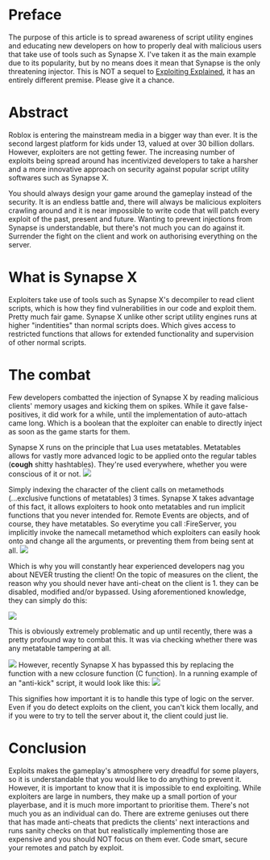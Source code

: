 <h1>Preface</h1>
The purpose of this article is to spread awareness of script utility engines and educating new developers on how to properly deal with malicious users that take use of tools such as Synapse X. I've taken it as the main example due to its popularity, but by no means does it mean that Synapse is the only threatening injector. This is NOT a sequel to
<a href="https://devforum.roblox.com/t/exploiting-explained/170977">Exploiting Explained</a>, it has an entirely different premise. Please give it a chance.

<h1>Abstract</h1>
Roblox is entering the mainstream media in a bigger way than ever. It is the second largest platform for kids under 13, valued at over 30 billion dollars. However, exploiters are not getting fewer. The increasing number of exploits being spread around has incentivized developers to take a harsher and a more innovative approach on security against popular script utility softwares such as Synapse X.

You should always design your game around the gameplay instead of the security. It is an endless battle and, there will always be malicious exploiters crawling around and it is near impossible to write code that will patch every exploit of the past, present and future. Wanting to prevent injections from Synapse is understandable, but there's not much you can do against it. Surrender the fight on the client and work on authorising everything on the server. 

<h1>What is Synapse X</h1>
Exploiters take use of tools such as Synapse X's decompiler to read client scripts, which is how they find vulnerabilities in our code and exploit them. Pretty much fair game. Synapse X unlike other script utility engines runs at higher "indentities" than normal scripts does. Which gives access to restricted functions that allows for extended functionality and supervision of other normal scripts. 

<h1>The combat</h1>
Few developers combatted the injection of Synapse X by reading malicious clients' memory usages and kicking them on spikes. While it gave false-positives, it did work for a while, until the implementation of auto-attach came long. Which is a boolean that the exploiter can enable to directly inject as soon as the game starts for them.

Synapse X runs on the principle that Lua uses metatables. Metatables allows for vastly more advanced logic to be applied onto the regular tables (**cough** shitty hashtables). They're used everywhere, whether you were conscious of it or not. <img src = "https://doy2mn9upadnk.cloudfront.net/uploads/default/original/4X/e/8/e/e8e2d74c97e46986834260f410f695e8f86eafac.png">

Simply indexing the character of the client calls on metamethods (...exclusive functions of metatables) 3 times. Synapse X takes advantage of this fact, it allows exploiters to hook onto metatables and run implicit functions that you never intended for. Remote Events are objects, and of course, they have metatables. So everytime you call :FireServer, you implicitly invoke the namecall metamethod which exploiters can easily hook onto and change all the arguments, or preventing them from being sent at all.
<img src = "https://doy2mn9upadnk.cloudfront.net/uploads/default/original/4X/2/2/b/22b10099823e633399ee8445f38bace1d5bf26f9.png">

Which is why you will constantly hear experienced developers nag you about NEVER trusting the client! On the topic of measures on the client, the reason why you should never have anti-cheat on the client is 1. they can be disabled, modified and/or bypassed. Using aforementioned knowledge, they can simply do this:

<img src = "https://doy2mn9upadnk.cloudfront.net/uploads/default/original/4X/7/0/4/7041d9d725bd488a6639bb2ac858dd93667bc18c.png">

This is obviously extremely problematic and up until recently, there was a pretty profound way to combat this. It was via checking whether there was any metatable tampering at all.

<img src = "https://doy2mn9upadnk.cloudfront.net/uploads/default/original/4X/a/f/c/afc958b2135b9c8b1e7b28f8c471d0ec2ada84d4.png">
However, recently Synapse X has bypassed this by replacing the function with a new cclosure function (C function). In a running example of an "anti-kick" script, it would look like this: <img src = "https://doy2mn9upadnk.cloudfront.net/uploads/default/original/4X/c/f/0/cf0dc0f06a8af088a46fa5bac50d7e213f303e76.png">

This signifies how important it is to handle this type of logic on the server. Even if you do detect exploits on the client, you can't kick them locally, and if you were to try to tell the server about it, the client could just lie.

<h1>Conclusion</h1>
Exploits makes the gameplay's atmosphere very dreadful for some players, so it is understandable that you would like to do anything to prevent it. However, it is important to know that it is impossible to end exploiting. While exploiters are large in numbers, they make up a small portion of your playerbase, and it is much more important to prioritise them. There's not much you as an individual can do. There are extreme geniuses out there that has made anti-cheats that predicts the clients' next interactions and runs sanity checks on that but realistically implementing those are expensive and you should NOT focus on them ever. Code smart, secure your remotes and patch by exploit.
